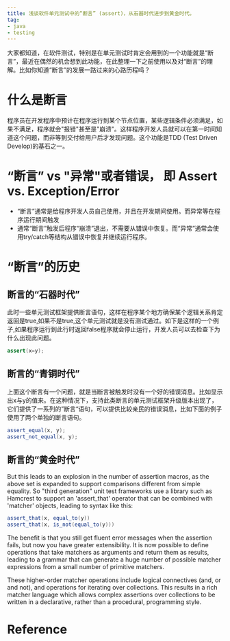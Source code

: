```yaml
---
title: 浅谈软件单元测试中的“断言” (assert)，从石器时代进步到黄金时代。
tag:
- java
- testing
---
```


大家都知道，在软件测试，特别是在单元测试时肯定会用到的一个功能就是“断言”，最近在偶然的机会想到此功能，在此整理一下之前使用以及对“断言”的理解。比如你知道“断言”的发展一路过来的心路历程吗？

# 什么是断言
程序员在开发程序中预计在程序运行到某个节点位置，某些逻辑条件必须满足，如果不满足，程序就会"报错"甚至是"崩溃"。这样程序开发人员就可以在第一时间知道这个问题，而非等到交付给用户后才发现问题。这个功能是TDD (Test Driven Develop)的基石之一。

# “断言” vs "异常"或者错误， 即 Assert vs. Exception/Error
- “断言”通常是给程序开发人员自己使用，并且在开发期间使用。而异常等在程序运行期间触发
- 通常“断言”触发后程序“崩溃”退出，不需要从错误中恢复。而“异常”通常会使用try/catch等结构从错误中恢复并继续运行程序。

# “断言”的历史

## 断言的“石器时代”

此时一些单元测试框架提供断言语句，这样在程序某个地方确保某个逻辑关系肯定返回是true,如果不是true,这个单元测试就是没有测试通过。如下是这样的一个例子,如果程序运行到此行时返回false程序就会停止运行，开发人员可以去检查下为什么出现此问题。

```java
assert(x=y);
```

## 断言的“青铜时代”

上面这个断言有一个问题，就是当断言被触发时没有一个好的错误消息。比如显示出x与y的值来。在这种情况下，支持此类断言的单元测试框架升级版本出现了，它们提供了一系列的”断言“语句，可以提供比较亲民的错误消息，比如下面的例子使用了两个单独的断言语句。

```java
assert_equal(x, y);
assert_not_equal(x, y);
```

## 断言的“黄金时代”

But this leads to an explosion in the number of assertion macros, as the above set is expanded to support comparisons different from simple equality. So "third generation" unit test frameworks use a library such as Hamcrest to support an 'assert_that' operator that can be combined with 'matcher' objects, leading to syntax like this:

```java
assert_that(x, equal_to(y))
assert_that(x, is_not(equal_to(y)))
```

The benefit is that you still get fluent error messages when the assertion fails, but now you have greater extensibility. It is now possible to define operations that take matchers as arguments and return them as results, leading to a grammar that can generate a huge number of possible matcher expressions from a small number of primitive matchers.

These higher-order matcher operations include logical connectives (and, or and not), and operations for iterating over collections. This results in a rich matcher language which allows complex assertions over collections to be written in a declarative, rather than a procedural, programming style.


# Reference

